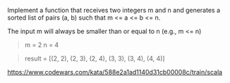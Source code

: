 Implement a function that receives two integers m and n and generates a sorted list of pairs (a, b) such that m <= a <= b <= n.

The input m will always be smaller than or equal to n (e.g., m <= n)

>m = 2
>n = 4

>result = [(2, 2), (2, 3), (2, 4), (3, 3), (3, 4), (4, 4)]

https://www.codewars.com/kata/588e2a1ad1140d31cb00008c/train/scala
